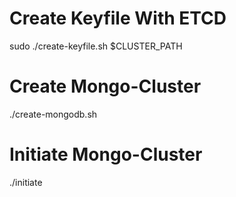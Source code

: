 # Create Keyfile With ETCD 
sudo ./create-keyfile.sh $CLUSTER_PATH

# Create Mongo-Cluster
./create-mongodb.sh

# Initiate Mongo-Cluster
./initiate 
